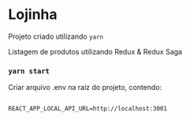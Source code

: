 # Lojinha

Projeto criado utilizando `yarn`

Listagem de produtos utilizando Redux & Redux Saga


### `yarn start`

Criar arquivo .env na raíz do projeto, contendo:

```

REACT_APP_LOCAL_API_URL=http://localhost:3001
```

